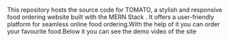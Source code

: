 This repository hosts the source code for TOMATO, a stylish and responsive food ordering website built with the MERN Stack . It offers a user-friendly platform for seamless online food ordering.With the help of it you can order your favourite food.Below it you can see the demo video of the site
